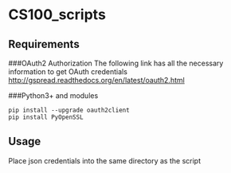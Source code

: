 # CS100_scripts

## Requirements
###OAuth2 Authorization
The following link has all the necessary information to get OAuth credentials
http://gspread.readthedocs.org/en/latest/oauth2.html

###Python3+ and modules
```
pip install --upgrade oauth2client
pip install PyOpenSSL
```

## Usage
Place json credentials into the same directory as the script
